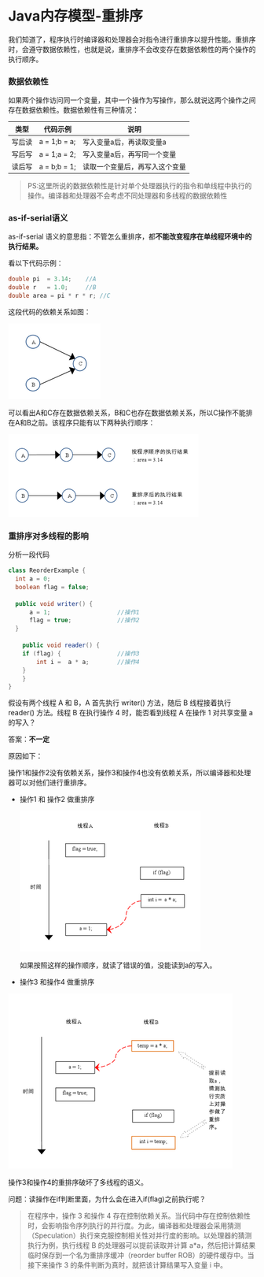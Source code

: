 # Java内存模型-重排序

我们知道了，程序执行时编译器和处理器会对指令进行重排序以提升性能。重排序时，会遵守数据依赖性，也就是说，重排序不会改变存在数据依赖性的两个操作的执行顺序。

### 数据依赖性

如果两个操作访问同一个变量，其中一个操作为写操作，那么就说这两个操作之间存在数据依赖性。数据依赖性有三种情况：

| 类型   | 代码示例     | 说明                           |
| ------ | ------------ | ------------------------------ |
| 写后读 | a = 1;b = a; | 写入变量a后，再读取变量a       |
| 写后写 | a = 1;a = 2; | 写入变量a后，再写同一个变量    |
| 读后写 | a = b;b = 1; | 读取一个变量后，再写入这个变量 |

> PS:这里所说的数据依赖性是针对单个处理器执行的指令和单线程中执行的操作。编译器和处理器不会考虑不同处理器和多线程的数据依赖性

### as-if-serial语义

as-if-serial 语义的意思指：不管怎么重排序，都**不能改变程序在单线程环境中的执行结果。**

看以下代码示例：

```java
double pi  = 3.14;    //A
double r   = 1.0;     //B
double area = pi * r * r; //C
```

这段代码的依赖关系如图：

<img src="../imgs/数据依赖示例1.png" />

可以看出A和C存在数据依赖关系，B和C也存在数据依赖关系，所以C操作不能排在A和B之前。该程序只能有以下两种执行顺序：

<img src="../imgs/数据依赖示例2.png"/>

### 重排序对多线程的影响

分析一段代码

```java
class ReorderExample {
  int a = 0;
  boolean flag = false;

  public void writer() {
      a = 1;                   //操作1
      flag = true;             //操作2
  }

	public void reader() {
    if (flag) {                //操作3
        int i =  a * a;        //操作4
    }
	}
}
```

假设有两个线程 A 和 B，A 首先执行 writer() 方法，随后 B 线程接着执行 reader() 方法。线程 B 在执行操作 4 时，能否看到线程 A 在操作 1 对共享变量 a 的写入？

答案：**不一定**

原因如下：

操作1和操作2没有依赖关系，操作3和操作4也没有依赖关系，所以编译器和处理器可以对他们进行重排序。

- 操作1 和 操作2 做重排序

  <img src="../imgs/多线程重排序影响1.png" />

  如果按照这样的操作顺序，就读了错误的值，没能读到a的写入。

- 操作3 和操作4 做重排序

<img src="../imgs/多线程重排序影响2.png" />

操作3和操作4的重排序破坏了多线程的语义。

问题：读操作在if判断里面，为什么会在进入if(flag)之前执行呢？

> 在程序中，操作 3 和操作 4 存在控制依赖关系。当代码中存在控制依赖性时，会影响指令序列执行的并行度。为此，编译器和处理器会采用猜测（Speculation）执行来克服控制相关性对并行度的影响。以处理器的猜测执行为例，执行线程 B 的处理器可以提前读取并计算 a*a，然后把计算结果临时保存到一个名为重排序缓冲（reorder buffer ROB）的硬件缓存中。当接下来操作 3 的条件判断为真时，就把该计算结果写入变量 i 中。


